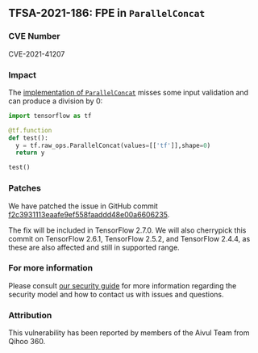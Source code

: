 ## TFSA-2021-186: FPE in `ParallelConcat`

### CVE Number
CVE-2021-41207

### Impact
The [implementation of `ParallelConcat`](https://github.com/tensorflow/tensorflow/blob/8d72537c6abf5a44103b57b9c2e22c14f5f49698/tensorflow/core/kernels/inplace_ops.cc#L72-L97) misses some input validation and can produce a division by 0:

```python
import tensorflow as tf

@tf.function
def test():
  y = tf.raw_ops.ParallelConcat(values=[['tf']],shape=0)
  return y

test()
```

### Patches
We have patched the issue in GitHub commit [f2c3931113eaafe9ef558faaddd48e00a6606235](https://github.com/tensorflow/tensorflow/commit/f2c3931113eaafe9ef558faaddd48e00a6606235).

The fix will be included in TensorFlow 2.7.0. We will also cherrypick this commit on TensorFlow 2.6.1, TensorFlow 2.5.2, and TensorFlow 2.4.4, as these are also affected and still in supported range.

### For more information
Please consult [our security guide](https://github.com/tensorflow/tensorflow/blob/master/SECURITY.md) for more information regarding the security model and how to contact us with issues and questions.

### Attribution
This vulnerability has been reported by members of the Aivul Team from Qihoo 360.
